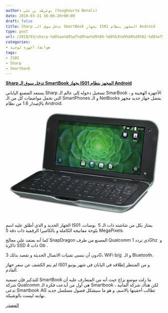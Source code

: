 ```yaml
---
author: يوغرطة بن علي (Youghourta Benali)
date: 2010-03-31 16:06:20+00:00
draft: false
title: Sharp تدخل سوق الـ SmartBook بجهاز IS01 المجهز بنظام Android
type: post
url: /2010/03/sharp-%d8%aa%d8%af%d8%ae%d9%84-%d8%b3%d9%88%d9%82-%d8%a7%d9%84%d9%80-smartbook-%d8%a8%d8%ac%d9%87%d8%a7%d8%b2-is01-%d8%a7%d9%84%d9%85%d8%ac%d9%87%d8%b2-%d8%a8%d9%86%d8%b8%d8%a7%d9%85-android/
categories:
- هواتف/ أجهزة لوحية
tags:
- IS01
- Sharp
- Smartbook
---
```


[**Sharp تدخل سوق الـ SmartBook بجهاز IS01 المجهز بنظام Android**](https://www.it-scoop.com/2010/03/sharp-%d8%aa%d8%af%d8%ae%d9%84-%d8%b3%d9%88%d9%82-%d8%a7%d9%84%d9%80-smartbook-%d8%a8%d8%ac%d9%87%d8%a7%d8%b2-is01-%d8%a7%d9%84%d9%85%d8%ac%d9%87%d8%b2-%d8%a8%d9%86%d8%b8%d8%a7%d9%85-android/)


يستعد المصنع الياباني Sharp تسجيل دخوله إلى عالم الـ SmarBook ، الأجهزة الهجينة و التي تحمل مواصفات كل من الـ SmartPhones و الـ NetBooks بفضل جهاز جديد مجهز بالإصدار 1.6 من نظام Android.

[![](is01-sharp.jpg)
](https://www.it-scoop.com/2010/03/sharp-%d8%aa%d8%af%d8%ae%d9%84-%d8%b3%d9%88%d9%82-%d8%a7%d9%84%d9%80-smartbook-%d8%a8%d8%ac%d9%87%d8%a7%d8%b2-is01-%d8%a7%d9%84%d9%85%d8%ac%d9%87%d8%b2-%d8%a8%d9%86%d8%b8%d8%a7%d9%85-android/)

الجهاز الجديد و الذي أطلق عليه اسم IS01 يمتاز بكل من شاشته ذات الـ 5  بوصات، بلوحة مفاتيحه الكاملة و بالكاميرا الرقمية ذات دقة 5 MegaPixels.

كما أنه يعتمد على معالج SnapDragon المصنع من طرف Qualcomm ذي تردد 1Ghz  و ذاكرة SSD ذات 4 Gb .

دون أن ننسى تقنيات الاتصال الحديثة و نقصد بذلك 3G، WiFi b/g  و الـ Bluetooth.

لم يتم الكشف عن سعر جهاز IS01 و من المنتظر إطلاقه في اليابان في شهر يونيو القادم.

للتذكير فإن تسمية SmartBook ما زلت موضع نزاع حيث أنه من المتعارف عليه أن شركة Qualcomm هي أول من أبدعت فكرة الـ Smartbook ، لكن هناك شركة ألمانية تدعى Smartbook AG تطالب أحقيتها بالاسم، و هو ما سيشكل فصول مسلسل جديد نهايته ليست بالوشيكة.

[المصدر](http://www.engadget.com/2010/03/30/sharp-is01-snapdragon-powered-3g-mid-introduces-au-to-android/)
